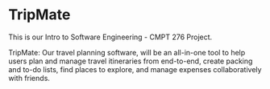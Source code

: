# TripMate
This is our Intro to Software Engineering - CMPT 276 Project. 

TripMate: Our travel planning software, will be an all-in-one tool to help users plan and manage travel itineraries from end-to-end, create packing and to-do lists, find places to explore, and manage expenses collaboratively with friends.
